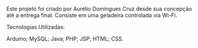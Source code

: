 Este projeto foi criado por Aurélio Domingues Cruz desde sua concepção até a entrega final. Consiste em uma geladeira controlada via Wi-Fi.


Tecnologias Utilizadas:

Arduino;
MySQL;
Java;
PHP;
JSP;
HTML;
CSS.
